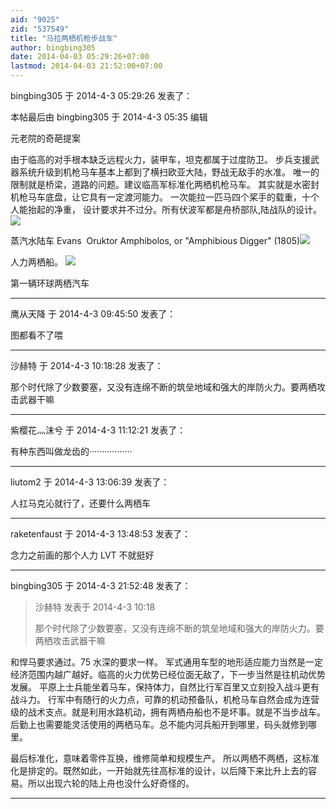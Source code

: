 ```yaml
---
aid: "9025"
zid: "537549"
title: "马拉两栖机枪步战车"
author: bingbing305
date: 2014-04-03 05:29:26+07:00
lastmod: 2014-04-03 21:52:00+07:00
---
```


bingbing305 于 2014-4-3 05:29:26 发表了：

本帖最后由 bingbing305 于 2014-4-3 05:35 编辑

元老院的奇葩提案

由于临高的对手根本缺乏远程火力，装甲车，坦克都属于过度防卫。 步兵支援武器系统升级到机枪马车基本上都到了横扫欧亚大陆，野战无敌手的水准。 唯一的限制就是桥梁，道路的问题。建议临高军标准化两栖机枪马车。 其实就是水密封机枪马车底盘，让它具有一定渡河能力。 一次能拉一匹马四个桨手的载重，十个人能抬起的净重， 设计要求并不过分。所有伏波军都是舟桥部队,陆战队的设计。![](http://www.amphibiousvehicle.net/amphi/E/evens/Oruktor-01.jpeg)

蒸汽水陆车 Evans  Oruktor Amphibolos, or "Amphibious Digger" (1805)![](http://mentalfloss.com/sites/default/files/styles/insert_main_wide_image/public/oruk.jpg)

人力两栖船。 ![](http://mentalfloss.com/sites/default/files/styles/article_640x430/public/halfsafe02_-_copenhagen.jpg)

第一辆环球两栖汽车

---

鹰从天降 于 2014-4-3 09:45:50 发表了：

图都看不了喂

---

沙赫特 于 2014-4-3 10:18:28 发表了：

那个时代除了少数要塞，又没有连绵不断的筑垒地域和强大的岸防火力。要两栖攻击武器干嘛

---

紫樱花灬沫兮 于 2014-4-3 11:12:21 发表了：

有种东西叫做龙齿的·················

---

liutom2 于 2014-4-3 13:06:39 发表了：

人扛马克沁就行了，还要什么两栖车

---

raketenfaust 于 2014-4-3 13:48:53 发表了：

念力之前画的那个人力 LVT 不就挺好

---

bingbing305 于 2014-4-3 21:52:48 发表了：

> 沙赫特 发表于 2014-4-3 10:18
>
> 那个时代除了少数要塞，又没有连绵不断的筑垒地域和强大的岸防火力。要两栖攻击武器干嘛

和悍马要求通过。75 水深的要求一样。 军式通用车型的地形适应能力当然是一定经济范围内越广越好。临高的火力优势已经位面无敌了，下一步当然是往机动优势发展。 平原上士兵能坐着马车，保持体力，自然比行军百里又立刻投入战斗更有战斗力。 行军中有随行的火力点，可靠的机动预备队，机枪马车自然会成为连营级的战术支点。就是利用水路机动，拥有两栖舟船也不是坏事。就是不当步战车。 后勤上也需要能灵活使用的两栖马车。总不能内河兵船开到哪里，码头就修到哪里。

最后标准化，意味着零件互换，维修简单和规模生产。 所以两栖不两栖，这标准化是排定的。既然如此，一开始就先往高标准的设计，以后降下来比升上去的容易。所以出现六轮的陆上舟也没什么好奇怪的。

---

